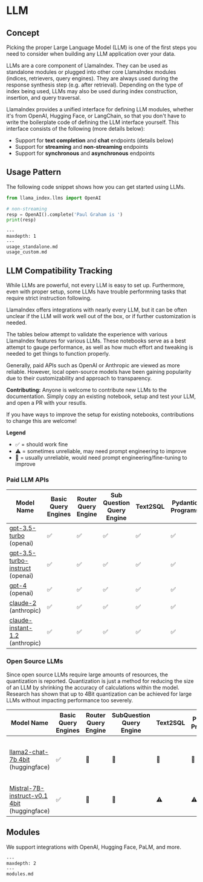 # LLM

## Concept
Picking the proper Large Language Model (LLM) is one of the first steps you need to consider when building any LLM application over your data.

LLMs are a core component of LlamaIndex. They can be used as standalone modules or plugged into other core LlamaIndex modules (indices, retrievers, query engines). They are always used during the response synthesis step (e.g. after retrieval). Depending on the type of index being used, LLMs may also be used during index construction, insertion, and query traversal.

LlamaIndex provides a unified interface for defining LLM modules, whether it's from OpenAI, Hugging Face, or LangChain, so that you
don't have to write the boilerplate code of defining the LLM interface yourself. This interface consists of the following (more details below):
- Support for **text completion** and **chat** endpoints (details below)
- Support for **streaming** and **non-streaming** endpoints
- Support for **synchronous** and **asynchronous** endpoints

## Usage Pattern

The following code snippet shows how you can get started using LLMs.

```python
from llama_index.llms import OpenAI

# non-streaming
resp = OpenAI().complete('Paul Graham is ')
print(resp)
```

```{toctree}
---
maxdepth: 1
---
usage_standalone.md
usage_custom.md
```

## LLM Compatibility Tracking

While LLMs are powerful, not every LLM is easy to set up. Furthermore, even with proper setup, some LLMs have trouble performning tasks that require strict instruction following.

LlamaIndex offers integrations with nearly every LLM, but it can be often unclear if the LLM will work well out of the box, or if further customization is needed.

The tables below attempt to validate the experience with various LlamaIndex features for various LLMs. These notebooks serve as a best attempt to gauge performance, as well as how much effort and tweaking is needed to get things to function properly.

Generally, paid APIs such as OpenAI or Anthropic are viewed as more reliable. However, local open-source models have been gaining popularity due to their customizability and approach to transparency.

**Contributing:** Anyone is welcome to contribute new LLMs to the documentation. Simply copy an existing notebook, setup and test your LLM, and open a PR with your resutls. 

If you have ways to improve the setup for existing notebooks, contributions to change this are welcome!

**Legend**
- ✅ = should work fine
- ⚠️ = sometimes unreliable, may need prompt engineering to improve
- 🛑 = usually unreliable, would need prompt engineering/fine-tuning to improve

### Paid LLM APIs

| Model Name                      | Basic Query Engines | Router Query Engine | Sub Question Query Engine | Text2SQL | Pydantic Programs | Data Agents | <div style="width:290px">Notes</div> |
|---------------------------------|---------------|-------------------|------------------------|----------|-------------------|-------------|-------|
| [gpt-3.5-turbo](https://colab.research.google.com/drive/1oVqUAkn0GCBG5OCs3oMUPlNQDdpDTH_c?usp=sharing) (openai)          | ✅           | ✅                | ✅                    | ✅       | ✅               | ✅          | |
| [gpt-3.5-turbo-instruct](https://colab.research.google.com/drive/1DrVdx-VZ3dXwkwUVZQpacJRgX7sOa4ow?usp=sharing) (openai) | ✅           | ✅                | ✅                    | ✅       | ✅               | ⚠️          | Tool usage in data-agents seems flakey. |
| [gpt-4](https://colab.research.google.com/drive/1RsBoT96esj1uDID-QE8xLrOboyHKp65L?usp=sharing) (openai)                  | ✅           | ✅                | ✅                    | ✅       | ✅               | ✅          | |
| [claude-2](https://colab.research.google.com/drive/1os4BuDS3KcI8FCcUM_2cJma7oI2PGN7N?usp=sharing) (anthropic)            | ✅           | ✅                | ✅                    | ✅       | ✅               | ⚠️          | Prone to hallucinating tool inputs. |
| [claude-instant-1.2](https://colab.research.google.com/drive/1wt3Rt2OWBbqyeRYdiLfmB0_OIUOGit_D?usp=sharing) (anthropic)  | ✅           | ✅                | ✅                    | ✅       | ✅               | ⚠️          | Prone to hallucinating tool inputs. |

### Open Source LLMs

Since open source LLMs require large amounts of resources, the quantization is reported. Quantization is just a method for reducing the size of an LLM by shrinking the accuracy of calculations within the model. Research has shown that up to 4Bit quantization can be achieved for large LLMs without impacting performance too severely.

| Model Name                                                  | Basic Query Engines | Router Query Engine | SubQuestion Query Engine | Text2SQL | Pydantic Programs | Data Agents | <div style="width:290px">Notes</div>                                                                                                                                                                               |
|-------------------------------------------------------------|---------------|-------------------|------------------------|----------|-------------------|-------------|-------------------------------------------------------------------------------------------------------------------------------------------------------------------------------------|
| [llama2-chat-7b 4bit](https://colab.research.google.com/drive/14N-hmJ87wZsFqHktrw40OU6sVcsiSzlQ?usp=sharing) (huggingface)           | ✅             | 🛑                 | 🛑                      | 🛑        | 🛑                 | ⚠️           | Llama2 seems to be quite chatty, which makes parsing structured outputs difficult. Fine-tuning and prompt engineering likely required for better performance on structured outputs. |
| [Mistral-7B-instruct-v0.1 4bit](https://colab.research.google.com/drive/1ZAdrabTJmZ_etDp10rjij_zME2Q3umAQ?usp=sharing) (huggingface) | ✅             | 🛑                 | 🛑                      | ⚠️        | ⚠️                 | ⚠️           | Mistral seems slightly more reliable for structured outputs compared to Llama2. Likely with some prompt engineering, it may do better.                                              |

## Modules

We support integrations with OpenAI, Hugging Face, PaLM, and more.

```{toctree}
---
maxdepth: 2
---
modules.md
```
